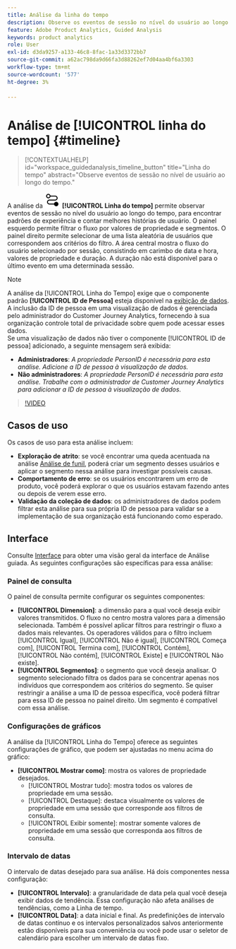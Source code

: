 ```yaml
---
title: Análise da linha do tempo
description: Observe os eventos de sessão no nível do usuário ao longo do tempo para encontrar padrões de experiência.
feature: Adobe Product Analytics, Guided Analysis
keywords: product analytics
role: User
exl-id: d3da9257-a133-46c8-8fac-1a33d3372bb7
source-git-commit: a62ac798da9d66fa3d88262ef7d04aa4bf6a3303
workflow-type: tm+mt
source-wordcount: '577'
ht-degree: 3%

---
```


# Análise de [!UICONTROL linha do tempo] {#timeline}

<!-- markdownlint-disable MD034 -->

>[!CONTEXTUALHELP]
>id="workspace_guidedanalysis_timeline_button"
>title="Linha do tempo"
>abstract="Observe eventos de sessão no nível de usuário ao longo do tempo."

<!-- markdownlint-enable MD034 -->

A análise da ![Linha do tempo](/help/assets/icons/Timeline.svg) **[!UICONTROL Linha do tempo]** permite observar eventos de sessão no nível do usuário ao longo do tempo, para encontrar padrões de experiência e contar melhores histórias de usuário. O painel esquerdo permite filtrar o fluxo por valores de propriedade e segmentos. O painel direito permite selecionar de uma lista aleatória de usuários que correspondem aos critérios do filtro. A área central mostra o fluxo do usuário selecionado por sessão, consistindo em carimbo de data e hora, valores de propriedade e duração. A duração não está disponível para o último evento em uma determinada sessão.


>[!NOTE]
>
>A análise da [!UICONTROL Linha do Tempo] exige que o componente padrão **[!UICONTROL ID de Pessoa]** esteja disponível na [exibição de dados](/help/data-views/component-reference.md#optional). A inclusão da ID de pessoa em uma visualização de dados é gerenciada pelo administrador do Customer Journey Analytics, fornecendo à sua organização controle total de privacidade sobre quem pode acessar esses dados.
><br/>Se uma visualização de dados não tiver o componente [!UICONTROL ID de pessoa] adicionado, a seguinte mensagem será exibida:
>
>* **Administradores**: *A propriedade PersonID é necessária para esta análise. Adicione a ID de pessoa à visualização de dados.*
>* **Não administradores**: *A propriedade PersonID é necessária para esta análise. Trabalhe com o administrador de Customer Journey Analytics para adicionar a ID de pessoa à visualização de dados.*

>[!VIDEO](https://video.tv.adobe.com/v/3427810/?learn=on)



## Casos de uso

Os casos de uso para esta análise incluem:

* **Exploração de atrito**: se você encontrar uma queda acentuada na análise [Análise de funil](funnel.md), poderá criar um segmento desses usuários e aplicar o segmento nessa análise para investigar possíveis causas.
* **Comportamento de erro**: se os usuários encontrarem um erro de produto, você poderá explorar o que os usuários estavam fazendo antes ou depois de verem esse erro.
* **Validação da coleção de dados**: os administradores de dados podem filtrar esta análise para sua própria ID de pessoa para validar se a implementação de sua organização está funcionando como esperado.

## Interface

Consulte [Interface](../overview.md#interface) para obter uma visão geral da interface de Análise guiada. As seguintes configurações são específicas para essa análise:

### Painel de consulta

O painel de consulta permite configurar os seguintes componentes:

* **[!UICONTROL Dimension]**: a dimensão para a qual você deseja exibir valores transmitidos. O fluxo no centro mostra valores para a dimensão selecionada. Também é possível aplicar filtros para restringir o fluxo a dados mais relevantes. Os operadores válidos para o filtro incluem [!UICONTROL Igual], [!UICONTROL Não é igual], [!UICONTROL Começa com], [!UICONTROL Termina com], [!UICONTROL Contém], [!UICONTROL Não contém], [!UICONTROL Existe] e [!UICONTROL Não existe].
* **[!UICONTROL Segmentos]**: o segmento que você deseja analisar. O segmento selecionado filtra os dados para se concentrar apenas nos indivíduos que correspondem aos critérios do segmento. Se quiser restringir a análise a uma ID de pessoa específica, você poderá filtrar para essa ID de pessoa no painel direito. Um segmento é compatível com essa análise.

### Configurações de gráficos

A análise da [!UICONTROL Linha do Tempo] oferece as seguintes configurações de gráfico, que podem ser ajustadas no menu acima do gráfico:

* **[!UICONTROL Mostrar como]**: mostra os valores de propriedade desejados.
   * [!UICONTROL Mostrar tudo]: mostra todos os valores de propriedade em uma sessão.
   * [!UICONTROL Destaque]: destaca visualmente os valores de propriedade em uma sessão que corresponde aos filtros de consulta.
   * [!UICONTROL Exibir somente]: mostrar somente valores de propriedade em uma sessão que corresponda aos filtros de consulta.

### Intervalo de datas

O intervalo de datas desejado para sua análise. Há dois componentes nessa configuração:

* **[!UICONTROL Intervalo]**: a granularidade de data pela qual você deseja exibir dados de tendência. Essa configuração não afeta análises de tendências, como a Linha de tempo.
* **[!UICONTROL Data]**: a data inicial e final. As predefinições de intervalo de datas contínuo e os intervalos personalizados salvos anteriormente estão disponíveis para sua conveniência ou você pode usar o seletor de calendário para escolher um intervalo de datas fixo.


<!--

## Example

See below for an example of the analysis.

![Timeline](../assets/timeline-new.png)

-->
